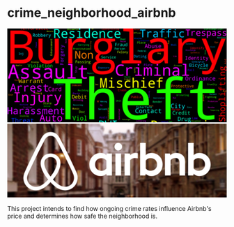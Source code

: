 # crime_neighborhood_airbnb

![banner](https://github.com/binayakhadka/crime_neighborhood_airbnb/blob/main/image/word.jpg)
![banner](https://github.com/binayakhadka/crime_neighborhood_airbnb/blob/main/image/Airbnb.jpg)


This project intends to find how ongoing crime rates influence Airbnb's price and determines how safe the neighborhood is.
